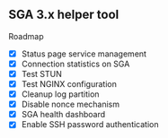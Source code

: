 SGA 3.x helper tool
---
Roadmap
- [x] Status page service management
- [x] Connection statistics on SGA
- [x] Test STUN
- [x] Test NGINX configuration
- [x] Cleanup log partition
- [x] Disable nonce mechanism
- [x] SGA health dashboard
- [x] Enable SSH password authentication
